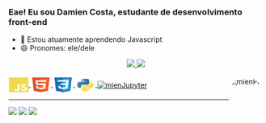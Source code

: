### Eae! Eu sou Damien Costa, estudante de desenvolvimento front-end

- 🌱 Estou atuamente aprendendo Javascript
- 😄 Pronomes: ele/dele

<div align="center">
  <a href="https://github.com/mienblack">
  <img height="180em" src="https://github-readme-stats.vercel.app/api?username=mienblack&show_icons=true&theme=midnight-purple&include_all_commits=true&count_private=true"/>
  <img height="180em" src="https://github-readme-stats.vercel.app/api/top-langs/?username=mienblack&layout=compact&langs_count=7&theme=midnight-purple"/>
</div>

<div style="display: inline_block"><br>
  <img align="center" alt="mienJs" height="30" width="40" src="https://raw.githubusercontent.com/devicons/devicon/master/icons/javascript/javascript-plain.svg">
  <img align="center" alt="mienHTML" height="30" width="40" src="https://raw.githubusercontent.com/devicons/devicon/master/icons/html5/html5-original.svg">
  <img align="center" alt="mienCSS" height="30" width="40" src="https://raw.githubusercontent.com/devicons/devicon/master/icons/css3/css3-original.svg">
  <img align="center" alt="mienPython" height="30" width="40" src="https://raw.githubusercontent.com/devicons/devicon/master/icons/python/python-original.svg">
  <img align="center" alt="mienJupyter" height="30" width="40" src="https://cdn.jsdelivr.net/gh/devicons/devicon/icons/jupyter/jupyter-original-wordmark.svg">
  <img align="right" alt="mienPic" height="150" style="border-radius:50px;" src="https://lh3.googleusercontent.com/kQXB-l7Y2JqB3ATBLH29Np7dkn1e3K25kuCn22OA3StUD7hBv-Tnuknpw4638Dxpn8PaP3CBY7ydMmYXisF-LeVEVC-HxbhZYvENo1w8QfQSf0ob-c7ZAC_Cu77UbNLKcOkxTwpspdlLNCNqTEDLdX1C0EVyWZ-JJ0deqe1mz7MR8IgPcLl8xdwWERVwFGDat7f_RwWFH_YYDmML74kK6U-31OTtBvz0iVDZbxlne2KbDOljh2-Ey8m_1byPmMyaGCAM56sUcucW8yhZvBmgE7lAifqec8JJca5d-giFpEVHEuwyNndTf3LNA3RlaAUXATEsvSYQi7m8SUPKWJrUBLcLllO0H8TZHEWoTCxwHD2fDnXoZq1HOPVrU_CBP1lbKEIEjzZNBuJtm2G8OZxw87WWFSHTtzDM1QV8kKoo2LV-5FWx7R7n_z15KScuacXtPkEdDwVrtVaqkAPfxF5XDQO_ssLS0ybRPk1haBztdnCruM-nvYmoqRqKEWBPAv7AEQD38RPgW39AiCLnXR1dJkCDvTrUnLfi6Nx7rJyvpqY0N92IJvq85vKgseBTFz9qIZwFXBnyTMosPkoaJnNIq3ATy3bZ55iiLJ41Izx-4HpthtewF8rS4HKloqNPhI3R97zkY2OQ428cD6qABt20BqkC6T5WP0PK37jMNyHHsjlrIEZ4CcJ53rHLuSjdqWXIlNnDnflXaqvs174esoJzA8_26txZ44G0SgpKYukQ2JN2DSEEnQ7J0Tl_mAspM3L9aKvWqK288LPHWsnM0OzTAp3Z3APDQHwg7s5Jale9ow7HUeZLXjUb2FSJ9dBXthoPOaQx78iHyj0UX_P7SacAnNI8xSFo5vZU-WzudgL0ET3l2FfTQ4-MCXoARItBzEQLWu3smZM5ttTId-42STKJFKYpDqZtCFAigeyM7uCV8EkDxmncB6JioMpClUDITPf6D5l5xUlaPJCexOXw=s938-no?authuser=0">
</div>
<hr>

<div> 
  <a href="#" target="_blank"><img src="https://img.shields.io/badge/-Instagram-%23E4405F?style=for-the-badge&logo=instagram&logoColor=white" target="_blank"></a>
  <a href = "mailto:damienfelipe2015@gmail.com"><img src="https://img.shields.io/badge/-Gmail-%23333?style=for-the-badge&logo=gmail&logoColor=white" target="_blank"></a>
  <a href="https://www.linkedin.com/in/damien-costa-969953164/" target="_blank"><img src="https://img.shields.io/badge/-LinkedIn-%230077B5?style=for-the-badge&logo=linkedin&logoColor=white" target="_blank"></a> 
  
</div>
